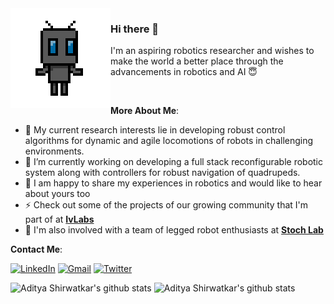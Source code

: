<!--
**aditya-shirwatkar/aditya-shirwatkar** is a ✨ _special_ ✨ repository because its `README.md` (this file) appears on your GitHub profile.
-->
<img align="left" src="https://github.com/aditya-shirwatkar/aditya-shirwatkar/blob/master/me.gif"> 

### Hi there 👋

I'm an aspiring robotics researcher and wishes to make the world a better place through the advancements in robotics and AI :innocent:

<br>



**More About Me**:

- :rocket: My current research interests lie in developing robust control algorithms for dynamic and agile locomotions of robots in challenging environments.
- 🔭 I’m currently working on developing a full stack reconfigurable robotic system along with controllers for robust navigation of quadrupeds.
- 💬 I am happy to share my experiences in robotics and would like to hear about yours too
- ⚡ Check out some of the projects of our growing community that I'm part of at [**IvLabs**](https://www.ivlabs.in/) 
- 👯 I'm also involved with a team of legged robot enthusiasts at [**Stoch Lab**](https://stochlab.github.io/)  

**Contact Me**:

[![LinkedIn](https://img.shields.io/badge/LinkedIn-blue?style=for-the-badge&logo=Linkedin&logoColor=white)](https://in.linkedin.com/in/aditya-shirwatkar-40a956188)
[![Gmail](https://img.shields.io/badge/Gmail-red?style=for-the-badge&logo=gmail&logoColor=white)](mailto:aditya.s@students.vnit.ac.in)
[![Twitter](https://img.shields.io/badge/Twitter-blue?style=for-the-badge&logo=twitter&logoColor=white)](https://twitter.com/A_Shirwatkar)


![Aditya Shirwatkar's github stats](https://github-readme-stats.vercel.app/api?username=aditya-shirwatkar&show_icons=true)
![Aditya Shirwatkar's github stats](https://github-readme-stats.vercel.app/api/top-langs/?username=aditya-shirwatkar&layout=compact)
